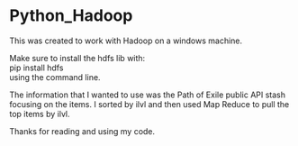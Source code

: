 # Python_Hadoop
This was created to work with Hadoop on a windows machine.

Make sure to install the hdfs lib with:  
pip install hdfs  
using the command line.  

The information that I wanted to use was the Path of Exile public API stash focusing on the 
items. I sorted by ilvl and then used Map Reduce to pull the top items by ilvl.

Thanks for reading and using my code.
